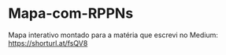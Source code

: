 # Mapa-com-RPPNs
Mapa interativo montado para a matéria que escrevi no Medium: https://shorturl.at/fsQV8
